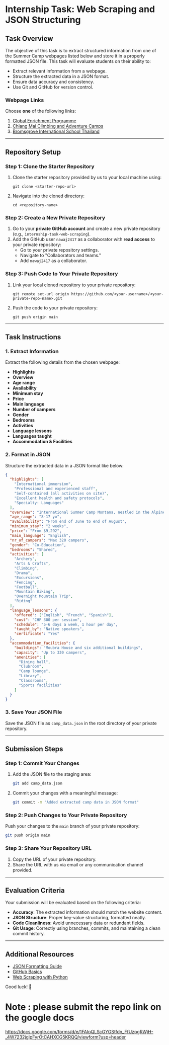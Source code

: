 
# **Internship Task: Web Scraping and JSON Structuring**

## **Task Overview**
The objective of this task is to extract structured information from one of the Summer Camp webpages listed below and store it in a properly formatted JSON file. This task will evaluate students on their ability to:
- Extract relevant information from a webpage.
- Structure the extracted data in a JSON format.
- Ensure data accuracy and consistency.
- Use Git and GitHub for version control.

### **Webpage Links**
Choose **one** of the following links:
1. [Global Enrichment Programme](https://world-camps.org/camp/global-enrichment-programme/)
2. [Chiang Mai Climbing and Adventure Camps](https://world-camps.org/camp/chiang-mai-climbing-and-adventure-camps/)
3. [Bromsgrove International School Thailand](https://world-camps.org/camp/bromsgrove-international-school-thailand/)

---

## **Repository Setup**

### **Step 1: Clone the Starter Repository**
1. Clone the starter repository provided by us to your local machine using:
   ```
   git clone <starter-repo-url>
   ```
2. Navigate into the cloned directory:
   ```
   cd <repository-name>
   ```

### **Step 2: Create a New Private Repository**
1. Go to your **private GitHub account** and create a new private repository (e.g., `internship-task-web-scraping`).
2. Add the GitHub user `nawaj2417` as a collaborator with **read access** to your private repository:
   - Go to your private repository settings.
   - Navigate to "Collaborators and teams."
   - Add `nawaj2417` as a collaborator.

### **Step 3: Push Code to Your Private Repository**
1. Link your local cloned repository to your private repository:
   ```
   git remote set-url origin https://github.com/<your-username>/<your-private-repo-name>.git
   ```
2. Push the code to your private repository:
   ```
   git push origin main
   ```

---

## **Task Instructions**

### **1. Extract Information**
Extract the following details from the chosen webpage:
- **Highlights**
- **Overview**
- **Age range**
- **Availability**
- **Minimum stay**
- **Price**
- **Main language**
- **Number of campers**
- **Gender**
- **Bedrooms**
- **Activities**
- **Language lessons**
- **Languages taught**
- **Accommodation & Facilities**

### **2. Format in JSON**
Structure the extracted data in a JSON format like below:

```json
{
  "highlights": [
    "International immersion",
    "Professional and experienced staff",
    "Self-contained (all activities on site)",
    "Excellent health and safety protocols",
    "Specialty: Languages"
  ],
  "overview": "International Summer Camp Montana, nestled in the Alpine resort of Crans-Montana, provides a mix of fun, sports, and language learning for children and teens aged 8-17 from around the globe...",
  "age_range": "8-17 yo",
  "availability": "From end of June to end of August",
  "minimum_stay": "2 weeks",
  "price": "From $9,292",
  "main_language": "English",
  "nr_of_campers": "Max 320 campers",
  "gender": "Co-Education",
  "bedrooms": "Shared",
  "activities": [
    "Archery",
    "Arts & Crafts",
    "Climbing",
    "Drama",
    "Excursions",
    "Fencing",
    "Football",
    "Mountain Biking",
    "Overnight Mountain Trip",
    "Riding"
  ],
  "language_lessons": {
    "offered": ["English", "French", "Spanish"],
    "cost": "CHF 300 per session",
    "schedule": "5-6 days a week, 1 hour per day",
    "taught_by": "Native speakers",
    "certificate": "Yes"
  },
  "accommodation_facilities": {
    "buildings": "Moubra House and six additional buildings",
    "capacity": "Up to 330 campers",
    "amenities": [
      "Dining hall",
      "Clubroom",
      "Camp lounge",
      "Library",
      "Classrooms",
      "Sports facilities"
    ]
  }
}
```

### **3. Save Your JSON File**
Save the JSON file as `camp_data.json` in the root directory of your private repository.

---

## **Submission Steps**

### **Step 1: Commit Your Changes**
1. Add the JSON file to the staging area:
   ```sh
   git add camp_data.json
   ```
2. Commit your changes with a meaningful message:
   ```sh
   git commit -m "Added extracted camp data in JSON format"
   ```

### **Step 2: Push Changes to Your Private Repository**
Push your changes to the `main` branch of your private repository:
```sh
git push origin main
```

### **Step 3: Share Your Repository URL**
1. Copy the URL of your private repository.
2. Share the URL with us via email or any communication channel provided.

---

## **Evaluation Criteria**
Your submission will be evaluated based on the following criteria:
- **Accuracy**: The extracted information should match the website content.
- **JSON Structure**: Proper key-value structuring, formatted neatly.
- **Code Cleanliness**: Avoid unnecessary data or redundant fields.
- **Git Usage**: Correctly using branches, commits, and maintaining a clean commit history.

---

## **Additional Resources**
- [JSON Formatting Guide](https://www.json.org/json-en.html)
- [GitHub Basics](https://docs.github.com/en/get-started/quickstart/fork-a-repo)
- [Web Scraping with Python](https://realpython.com/beautiful-soup-web-scraper-python/)

Good luck! 🚀

# Note : please submit the repo link on the google docs 
https://docs.google.com/forms/d/e/1FAIpQLScGYGStfdn_FfUzpgRWjH-_4W7232jglpFyrOtCAHXCG5KRQQ/viewform?usp=header